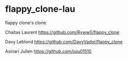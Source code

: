 # flappy_clone-lau
flappy clone's clone

Chaitas Laurent
https://github.com/Ryww0/flappy_clone

Davy Leblond
https://github.com/DavyVador/flappy_clone

Asinari Julien
https://github.com/juju01510

